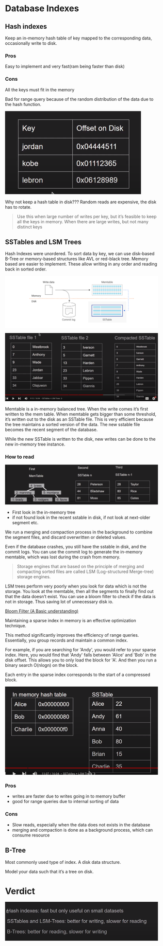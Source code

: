 # Database Indexes

## Hash indexes

Keep an in-memory hash table of key mapped to the corresponding data, occasionally write to disk. 

### Pros

Easy to implement and very fast(ram being faster than disk)

### Cons

All the keys must fit in the memory

Bad for range query because of the random distribution of the data due to the hash function.

![Untitled](Database%20Indexes%20f0cdda47a2da4cbea9178f8c4e87e17f/Untitled.png)

Why not keep a hash table in disk??? Random reads are expensive, the disk has to rotate.

> Use this when large number of writes per key, but it’s feasible to keep all the keys in memory.
When there are large writes, but not many distinct keys
> 

## SSTables and LSM Trees

Hash Indexes were unordered. To sort data by key, we can use disk-based B-Tree or memory-based structures like AVL or red-black tree. Memory based are easier to implement. These allow writing in any order and reading back in sorted order.

![Untitled](Database%20Indexes%20f0cdda47a2da4cbea9178f8c4e87e17f/Untitled%201.png)

![Untitled](Database%20Indexes%20f0cdda47a2da4cbea9178f8c4e87e17f/Untitled%202.png)

Memtable is a in-memory balanced tree. When the write comes it’s first written to the mem table. When memtable gets bigger than some threshold, it’s written out to the disk as an SSTable file. This is very efficient because the tree maintains a sorted version of the data. The new sstable file becomes the recent segment of the database.

While the new SSTable is written to the disk, new writes can be done to the new in-memory tree instance.

### How to read

![Untitled](Database%20Indexes%20f0cdda47a2da4cbea9178f8c4e87e17f/Untitled%203.png)

- First look in the in-memory tree
- if not found look in the recent sstable in disk, if not look at next-older segment etc.

We run a merging and compaction process in the background to combine the segment files, and discard overwritten or deleted values.

Even if the database crashes, you still have the sstable in disk, and the commit logs. You can use the commit log to generate the in-memory memtable, which was lost during the crash from memory.

> Storage engines that are based on the principle of merging and compacting sorted files are called LSM (Log-structured Merge-tree) storage engines.
> 

LSM trees perform very poorly when you look for data which is not the storage. You look at the memtable, then all the segments to finally find out that the data doesn’t exist. You can use a bloom filter to check if the data is not in storage. Thus saving lot of unnecessary disk io.

[Bloom Filter (A Basic understanding)](../../Fundamentals%20of%20database%20engineering%203567e651e39c4f51a931697292608bc8/Database%20Indexing%20653974fa678c478dabfe24cb59a6b509/Bloom%20Filter%20(A%20Basic%20understanding)%20f52c7a008809446cb4541c624cab7886.md)

Maintaining a sparse index in memory is an effective optimization technique.

This method significantly improves the efficiency of range queries. Essentially, you group records and maintain a common index.

For example, if you are searching for 'Andy', you would refer to your sparse index. Here, you would find that 'Andy' falls between 'Alice' and 'Bob' in the disk offset. This allows you to only load the block for 'A'. And then you run a binary search O(nlogn) on the block.

Each entry in the sparse index corresponds to the start of a compressed block.

![Untitled](Database%20Indexes%20f0cdda47a2da4cbea9178f8c4e87e17f/Untitled%204.png)

### Pros

- writes are faster due to writes going in to memory buffer
- good for range queries due to internal sorting of data

### Cons

- Slow reads, especially when the data does not exists in the database
- merging and compaction is done as a background process, which can consume resource

## B-Tree

Most commonly used type of index. A disk data structure. 

Model your data such that it’s a tree on disk.

# Verdict

![Untitled](Database%20Indexes%20f0cdda47a2da4cbea9178f8c4e87e17f/Untitled%205.png)